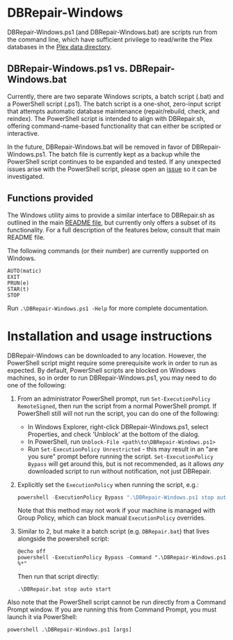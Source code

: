 # DBRepair-Windows

DBRepair-Windows.ps1 (and DBRepair-Windows.bat) are scripts run from the command line, which have
sufficient privilege to read/write the Plex databases in the
[Plex data directory](https://support.plex.tv/articles/202915258-where-is-the-plex-media-server-data-directory-located/).

## DBRepair-Windows.ps1 vs. DBRepair-Windows.bat

Currently, there are two separate Windows scripts, a batch script (.bat) and a PowerShell script
(.ps1). The batch script is a one-shot, zero-input script that attempts automatic database
maintenance (repair/rebuild, check, and reindex). The PowerShell script is intended to align with
DBRepair.sh, offering command-name-based functionality that can either be scripted or
interactive.

In the future, DBRepair-Windows.bat will be removed in favor of DBRepair-Windows.ps1. The batch
file is currently kept as a backup while the PowerShell script continues to be expanded and
tested. If any unexpected issues arise with the PowerShell script, please open an
[issue](https://github.com/ChuckPa/DBRepair/issues) so it can be investigated.

## Functions provided

The Windows utility aims to provide a similar interface to DBRepair.sh as outlined in the main
[README file](README.md), but currently only offers a subset of its functionality. For a full
description of the features below, consult that main README file.

The following commands (or their number) are currently supported on Windows.

```
AUTO(matic)
EXIT
PRUN(e)
STAR(t)
STOP
```

Run `.\DBRepair-Windows.ps1 -Help` for more complete documentation.

# Installation and usage instructions

DBRepair-Windows can be downloaded to any location. However, the PowerShell script might require
some prerequisite work in order to run as expected. By default, PowerShell scripts are blocked on
Windows machines, so in order to run DBRepair-Windows.ps1, you may need to do one of the following:

1. From an administrator PowerShell prompt, run `Set-ExecutionPolicy RemoteSigned`, then run the
  script from a normal PowerShell prompt. If PowerShell still will not run the script, you can do
  one of the following:
    * In Windows Explorer, right-click DBRepair-Windows.ps1, select Properties, and check 'Unblock'
      at the bottom of the dialog.
    * In PowerShell, run `Unblock-File <path\to\DBRepair-Windows.ps1>`
    * Run `Set-ExecutionPolicy Unrestricted` - this may result in an "are you sure" prompt before
      running the script. `Set-ExecutionPolicy Bypass` will get around this, but is not recommended,
      as it allows _any_ downloaded script to run without notification, not just DBRepair.
2. Explicitly set the `ExecutionPolicy` when running the script, e.g.:
   ```powershell
   powershell -ExecutionPolicy Bypass ".\DBRepair-Windows.ps1 stop auto start"
   ```
   Note that this method may not work if your machine is managed with Group Policy, which
   can block manual `ExecutionPolicy` overrides.

3. Similar to 2, but make it a batch script (e.g. `DBRepair.bat`) that lives alongside
   the powershell script:
    ```batch
    @echo off
    powershell -ExecutionPolicy Bypass -Command ".\DBRepair-Windows.ps1 %*"
    ```
    Then run that script directly:
    ```batch
    .\DBRepair.bat stop auto start
    ```

Also note that the PowerShell script cannot be run directly from a Command Prompt window.
If you are running this from Command Prompt, you must launch it via PowerShell:

```cmd
powershell .\DBRepair-Windows.ps1 [args]
```
